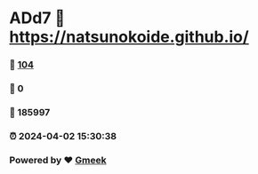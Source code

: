 # ADd7 :link: https://natsunokoide.github.io/ 
### :page_facing_up: [104](https://natsunokoide.github.io//tag.html) 
### :speech_balloon: 0 
### :hibiscus: 185997 
### :alarm_clock: 2024-04-02 15:30:38 
### Powered by :heart: [Gmeek](https://github.com/Meekdai/Gmeek)
